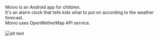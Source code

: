 Moivo is an Android app for children.<br />
It's an alarm clock that tells kids what to put on according to the weather forecast.<br />
Moivo uses OpenWetherMap API service.<br />
<br />
![alt text](https://github.com/ricecakemonster/moivo/capturedimages/)
